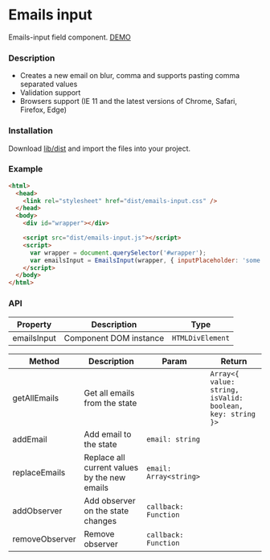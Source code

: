 # Emails input

Emails-input field component. [DEMO](https://jinzakkk.github.io/emails-input/demo/)

### Description

- Creates a new email on blur, comma and supports pasting comma separated values
- Validation support
- Browsers support (IE 11 and the latest versions of Chrome, Safari, Firefox, Edge)

### Installation

Download [lib/dist](https://github.com/Jinzakkk/emails-input/tree/master/lib/dist) and import the files into your project.

### Example

```html
<html>
  <head>
    <link rel="stylesheet" href="dist/emails-input.css" />
  </head>
  <body>
    <div id="wrapper"></div>

    <script src="dist/emails-input.js"></script>
    <script>
      var wrapper = document.querySelector('#wrapper');
      var emailsInput = EmailsInput(wrapper, { inputPlaceholder: 'some placeholder...' });
    </script>
  </body>
</html>
```

### API

| Property    | Description            | Type             |
| ----------- | ---------------------- | ---------------- |
| emailsInput | Component DOM instance | `HTMLDivElement` |

| Method         | Description                                  | Param                  | Return                                                    |
| -------------- | -------------------------------------------- | ---------------------- | --------------------------------------------------------- |
| getAllEmails   | Get all emails from the state                |                        | `Array<{ value: string, isValid: boolean, key: string }>` |
| addEmail       | Add email to the state                       | `email: string`        |                                                           |
| replaceEmails  | Replace all current values by the new emails | `email: Array<string>` |                                                           |
| addObserver    | Add observer on the state changes            | `callback: Function`   |                                                           |
| removeObserver | Remove observer                              | `callback: Function`   |                                                           |
